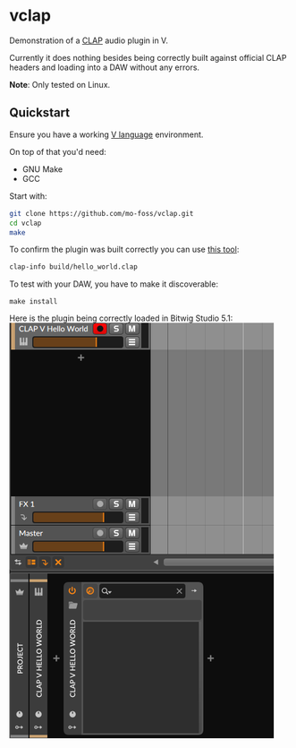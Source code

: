 # vclap
Demonstration of a [CLAP](https://github.com/free-audio/clap) audio plugin in V.

Currently it does nothing besides being correctly built against official
CLAP headers and loading into a DAW without any errors.

**Note**: Only tested on Linux.

## Quickstart

Ensure you have a working [V language](https://vlang.io/) environment.

On top of that you'd need:

- GNU Make
- GCC

Start with:
```sh
git clone https://github.com/mo-foss/vclap.git
cd vclap
make
```

To confirm the plugin was built correctly you can use
[this tool](https://github.com/free-audio/clap-info/):
```sh
clap-info build/hello_world.clap
```

To test with your DAW, you have to make it discoverable:
```
make install
```

Here is the plugin being correctly loaded in Bitwig Studio 5.1:
![](./assets/running.png)

